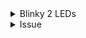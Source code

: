 <details><summary>Blinky 2 LEDs</summary>
<p>

<img src="media/2leds-circuit.jpeg" height="400">  

https://user-images.githubusercontent.com/76240694/113548710-99e66600-9622-11eb-85ea-fb84bac69baa.mp4

</p>
</details>
  
<details><summary>Issue</summary>
<p>  
  
1. Instead of applying xTaskCreatePinnedtoCore, do only apply xTaskCreate.  

2. If builtin LED is used, make sure that the led rate from both tasks does not have same interval.  
Correct: 500, 300  
Wrong: 500, 1000  

</p>
</details>
